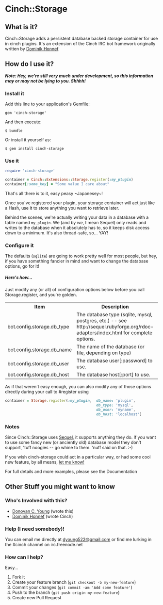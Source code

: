 Cinch::Storage
==============

What is it?
-----------

Cinch::Storage adds a persistent database backed storage container for use in cinch plugins.
It's an extension of the Cinch IRC bot framework originally written by [Dominik Honnef](http://dominik.honnef.co)


How do I use it?
------------------

***Note: Hey, we're still very much under development, so this information may or may not be lying to you. Shhhh!***

### Install it

Add this line to your application's Gemfile:

    gem 'cinch-storage'

And then execute:

    $ bundle

Or install it yourself as:

    $ gem install cinch-storage


### Use it

```ruby
require 'cinch-storage'

container = Cinch::Extensions::Storage.register(:my_plugin)
container[:some_key] = "Some value I care about"
```

That's all there is to it, easy peasy ~Japanesey~!

Once you've registered your plugin, your storage container will act just like a Hash, use it to store anything you want to retrieve later.

Behind the scenes, we're actually writing your data in a database with a table named `my_plugin`.  We (and by _we_, I mean Sequel) only reads and writes to the database when it absolutely has to, so it keeps disk access down to a minimum.  It's also thread-safe, so... YAY!


### Configure it

The defaults (`sqlite`) are going to work pretty well for most people, but hey, if you have something fancier in mind and want to change the database options, go for it!

##### Here's how...

Just modify any (or all) of configuration options below before you call Storage.register, and you're golden.

<table>
    <tr>
        <th>Item</th>
        <th>Description</th>
        <th>Default</th></tr>
    <tr>
        <td>bot.config.storage.db_type</td>
        <td>The database type (sqlite, mysql, postgres, etc.) -- see http://sequel.rubyforge.org/rdoc-adapters/index.html for complete options.</td>
        <td>sqlite</td>
    </tr>
    <tr>
        <td>bot.config.storage.db_name</td>
        <td>The name of the database (or file, depending on type)</td>
        <td>data.db</td>
    </tr>
    <tr>
        <td>bot.config.storage.db_user</td>
        <td>The database user[:password] to use.</td>
        <td>nil</td>
    </tr>
    <tr>
        <td>bot.config.storage.db_host</td>
        <td>The database host[:port] to use.</td>
        <td>localhost</td>
    </tr>
</table>

As if that weren't easy enough, you can also modify any of those options directly during your call to #register using

```ruby
container = Storage.register(:my_plugin,  db_name: 'plugin',
                                          db_type: 'mysql',
                                          db_user: 'myname',
                                          db_host: 'localhost')
```

### Notes

Since Cinch::Storage uses [Sequel](https://github.com/jeremyevans/sequel), it supports anything they do.  If you want to use some fancy new (or anciently old) database model they don't support, 'tuff noogies -- go whine to them.  'nuff said on that.  :-)

If you wish cinch-storage could act in a particular way, or had some cool new feature, by all means, [let me know!](mailto:dyoung522@gmail.com)

<!-- TODO: Create documentation -->
For full details and more examples, please see the Documentation


Other Stuff you might want to know
----------------------------------

### Who's Involved with this?

- [Donovan C. Young](mailto:dyoung522@gmail.com) (wrote this)
- [Dominik Honnef](http://dominik.honnef.co) (wrote Cinch)


### Help (I need somebody)!

You can email me directly at dyoung522@gmail.com or find me lurking in the #cinch channel on irc.freenode.net


### How can I help?

Easy...

1. Fork it
2. Create your feature branch (`git checkout -b my-new-feature`)
3. Commit your changes (`git commit -am 'Add some feature'`)
4. Push to the branch (`git push origin my-new-feature`)
5. Create new Pull Request



